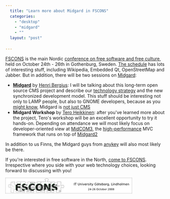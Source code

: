 ```yaml
---
  title: "Learn more about Midgard in FSCONS"
  categories: 
    - "desktop"
    - "midgard"
    - ""
  layout: "post"

---
```

<p>
<a href="http://fscons.org/">FSCONS</a> is the main Nordic <a href="http://fscons.org/about/">conference on free software and free culture</a>, held on October 24th - 26th in Gothenburg, Sweden. <a href="http://fscons.org/schedule/">The schedule</a> has lots of interesting stuff, including Wikipedia, Embedded Qt, OpenStreetMap and Jabber. But in addition, there will be two sessions on <a href="http://www.midgard-project.org/">Midgard</a>:
</p><ul><li><strong><a href="http://fscons.org/events/?action=event&amp;id=37">Midgard</a></strong> by <a href="http://bergie.iki.fi/">Henri Bergius</a>: I will be talking about this long-term open source CMS project and describe our <a href="http://blogs.nemein.com/people/piotras/view/1223463209.html">technology strategy</a> and the new synchronized development model. This stuff should be interesting not only to LAMP people, but also to GNOME developers, because as you <a href="http://www.youtube.com/watch?v=f9icCUuZObA">might know</a>, Midgard is <a href="http://bergie.iki.fi/blog/midgard_2-more_than_just_php-more_than_just_cms/">not just CMS</a></li>
<li><strong>Midgard Workshop</strong> by <a href="http://teroheikkinen.iki.fi/">Tero Heikkinen</a>: after you've learned more about the project, Tero's workshop will be an excellent opportunity to try it hands-on. Depending on attendance we will most likely focus on developer-oriented view at <a href="http://bergie.iki.fi/blog/midcom_3_at_a_glance/">MidCOM3</a>, the <a href="http://bergie.iki.fi/blog/some_thoughts_on_green_programming-php-midgard_and_simplicity/">high-performance</a> MVC framework that runs on top of <a href="http://bergie.iki.fi/blog/midgard_2-finally_legacy-free/">Midgard2</a></li>
</ul><p>
In addition to us Finns, the Midgard guys from <a href="http://www.anykey.se/">anykey</a> will also most likely be there. 
</p><p>
If you're interested in free software in the North, <a href="http://fscons.org/registration/">come to FSCONS</a>. Irrespective where you side with your web technology choices, looking forward to discussing with you!
</p><p>
<img src="/files/fscons-2008-banner.jpg" height="49" width="396" border="0" hspace="0" vspace="0" alt="FSCONS 2008" title="FSCONS 2008" /></p>